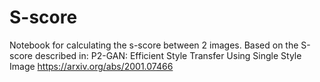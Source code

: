 # S-score
Notebook for calculating the s-score between 2 images. Based on the S-score described in: P2-GAN: Efficient Style Transfer Using Single Style Image https://arxiv.org/abs/2001.07466
